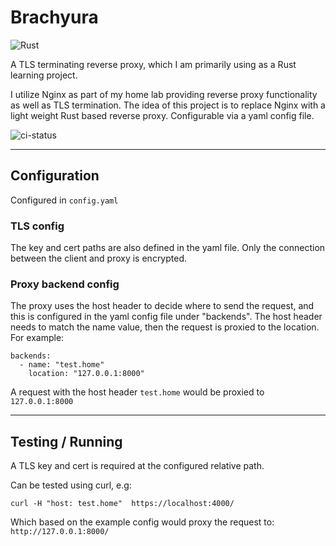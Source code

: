 # Brachyura 
![Rust](https://img.shields.io/badge/rust-%23000000.svg?style=for-the-badge&logo=rust&logoColor=white)

A TLS terminating reverse proxy, which I am primarily using as a Rust learning project.

I utilize Nginx as part of my home lab providing reverse proxy functionality as well as TLS termination. The idea of this project is to replace Nginx with a light weight Rust based reverse proxy. Configurable via a yaml config file.

![ci-status](https://github.com/wjhoward/brachyura/actions/workflows/main.yml/badge.svg)


---
## Configuration
Configured in `config.yaml`

### TLS config
The key and cert paths are also defined in the yaml file. Only the connection between the client and proxy is encrypted.

### Proxy backend config

The proxy uses the host header to decide where to send the request, and this is configured in the yaml config file under "backends". The host header needs to match the name value, then the request is proxied to the location. For example:

    backends:
      - name: "test.home"
        location: "127.0.0.1:8000"

A request with the host header `test.home` would be proxied to `127.0.0.1:8000`

---

## Testing / Running

A TLS key and cert is required at the configured relative path.

Can be tested using curl, e.g:

`curl -H "host: test.home"  https://localhost:4000/`

Which based on the example config would proxy the request to: `http://127.0.0.1:8000/`
